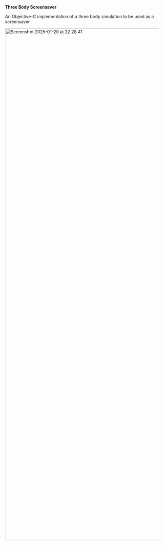 <b> Three Body Screensaver </b>



An Objective-C implementation of a three body simulation to be used as a screensaver


<img width="1678" alt="Screenshot 2025-01-20 at 22 28 41" src="https://github.com/user-attachments/assets/02160f99-db15-42d6-9f09-f1bc0040eca5" />
